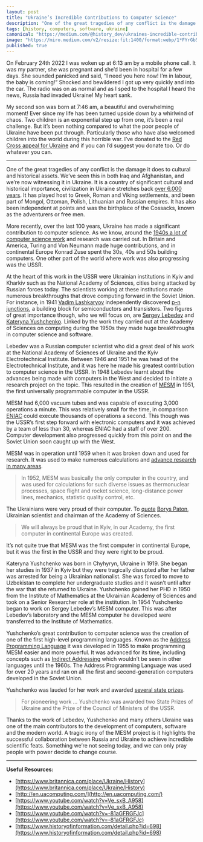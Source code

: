 ```yaml
---
layout: post
title: "Ukraine’s Incredible Contributions to Computer Science"
description: "One of the great tragedies of any conflict is the damage it does to cultural and historical assets."
tags: [history, computers, software, ukraine]
canonical: "https://medium.com/@history_dev/ukraines-incredible-contributions-to-computer-science-e32b6a3f7964"
image: "https://miro.medium.com/v2/resize:fit:1400/format:webp/1*FYrGb5I-GEur_OLn3rNmeg.jpeg"
published: true
---
```

On February 24th 2022 I was woken up at 6:13 am by a mobile phone call. It was my partner, she was pregnant and she’d been in hospital for a few days. She sounded panicked and said, “I need you here now! I’m in labour, the baby is coming!” Shocked and bewildered I got up very quickly and into the car. The radio was on as normal and as I sped to the hospital I heard the news, Russia had invaded Ukraine! My heart sank.

My second son was born at 7:46 am, a beautiful and overwhelming moment! Ever since my life has been turned upside down by a whirlwind of chaos. Two children is an exponential step up from one, it’s been a real challenge. But it’s been nothing compared to what the poor people of Ukraine have been put through. Particularly those who have also welcomed children into the world during this horrible war. I’ve donated to the [Red Cross appeal for Ukraine](https://donate.redcross.org.uk/appeal/ukraine-crisis-appeal) and if you can I’d suggest you donate too. Or do whatever you can.

---

One of the great tragedies of any conflict is the damage it does to cultural and historical assets. We’ve seen this in both Iraq and Afghanistan, and we’re now witnessing it in Ukraine. It is a country of significant cultural and historical importance, civilization in Ukraine stretches back [over 6,000 years](https://www.britannica.com/place/Ukraine/History#ref30061). It has played host to Greek, Roman and Viking settlements, and been part of Mongol, Ottoman, Polish, Lithuanian and Russian empires. It has also been independent at points and was the birthplace of the Cossacks, known as the adventurers or free men.

More recently, over the last 100 years, Ukraine has made a significant contribution to computer science. As we know, around the [1940s a lot of computer science work](https://medium.com/@history_dev/turing-the-halting-problem-and-the-dawn-of-the-digital-age-3d8bb493addc) and research was carried out. In Britain and America, Turing and Von Neumann made huge contributions, and in continental Europe Konrad Zuse spent the 30s, 40s and 50s building computers. One other part of the world where work was also progressing was the USSR.

At the heart of this work in the USSR were Ukrainian institutions in Kyiv and Kharkiv such as the National Academy of Sciences, cities being attacked by Russian forces today. The scientists working at these institutions made numerous breakthroughs that drove computing forward in the Soviet Union. For instance, in 1941 [Vadim Lashkaryov](https://en.wikipedia.org/wiki/Vadim_Lashkaryov) independently discovered [p-n junctions](https://en.wikipedia.org/wiki/P%E2%80%93n_junction), a building block for semiconductors and transistors. Two figures of great importance though, who we will focus on, are [Sergey Lebedev](https://en.wikipedia.org/wiki/Sergey_Lebedev_(scientist)) and [Kateryna Yushchenko](https://en.wikipedia.org/wiki/Kateryna_Yushchenko_(scientist)). Linked by the work they carried out at the Academy of Sciences on computing during the 1950s they made huge breakthroughs in computer science and software.

Lebedev was a Russian computer scientist who did a great deal of his work at the National Academy of Sciences of Ukraine and the Kyiv Electrotechnical Institute. Between 1946 and 1951 he was head of the Electrotechnical Institute, and it was here he made his greatest contribution to computer science in the USSR. In 1948 Lebedev learnt about the advances being made with computers in the West and decided to initiate a research project on the topic. This resulted in the creation of [MESM](https://en.wikipedia.org/wiki/MESM) in 1951, the first universally programmable computer in the USSR.

MESM had 6,000 vacuum tubes and was capable of executing 3,000 operations a minute. This was relatively small for the time, in comparison [ENIAC](https://en.wikipedia.org/wiki/ENIAC) could execute thousands of operations a second. This though was the USSR’s first step forward with electronic computers and it was achieved by a team of less than 30, whereas ENIAC had a staff of over 200. Computer development also progressed quickly from this point on and the Soviet Union soon caught up with the West.

MESM was in operation until 1959 when it was broken down and used for research. It was used to make numerous calculations and [advance research in many areas](http://en.uacomputing.com/stories/mesm/).

> In 1952, MESM was basically the only computer in the country, and was used for calculations for such diverse issues as thermonuclear processes, space flight and rocket science, long-distance power lines, mechanics, statistic quality control, etc.

The Ukrainians were very proud of their computer. To [quote](https://www.youtube.com/watch?v=Ve_sxB_A958) [Borys Paton](https://en.wikipedia.org/wiki/Borys_Paton), Ukrainian scientist and chairman of the Academy of Sciences.

> We will always be proud that in Kyiv, in our Academy, the first computer in continental Europe was created.

It’s not quite true that MESM was the first computer in continental Europe, but it was the first in the USSR and they were right to be proud.

Kateryna Yushchenko was born in Chyhyryn, Ukraine in 1919. She began her studies in 1937 in Kyiv but they were tragically disrupted after her father was arrested for being a Ukrainian nationalist. She was forced to move to Uzbekistan to complete her undergraduate studies and it wasn’t until after the war that she returned to Ukraine. Yushchenko gained her PHD in 1950 from the Institute of Mathematics at the Ukrainian Academy of Sciences and took on a Senior Researcher role at the institution. In 1954 Yushchenko began to work on Sergey Lebedev’s MESM computer. This was after Lebedev’s laboratory and the MESM computer he developed were transferred to the Institute of Mathematics.

Yushchenko’s great contribution to computer science was the creation of one of the first high-level programming languages. Known as the [Address Programming Language](https://en.wikipedia.org/wiki/Address_programming_language) it was developed in 1955 to make programming MESM easier and more powerful. It was advanced for its time, including concepts such as [Indirect Addressing](https://en.wikipedia.org/wiki/Addressing_mode) which wouldn’t be seen in other languages until the 1960s. The Address Programming Language was used for over 20 years and ran on all the first and second-generation computers developed in the Soviet Union.

Yushchenko was lauded for her work and awarded [several state prizes](https://web.archive.org/web/20081224005643/http://www.nbuv.gov.ua/Portal/All/herald/2001-09/15.htm).

> For pioneering work … Yushchenko was awarded two State Prizes of Ukraine and the Prize of the Council of Ministers of the USSR.

Thanks to the work of Lebedev, Yushchenko and many others Ukraine was one of the main contributors to the development of computers, software and the modern world. A tragic irony of the MESM project is it highlights the successful collaboration between Russia and Ukraine to achieve incredible scientific feats. Something we’re not seeing today, and we can only pray people with power decide to change course.

---

**Useful Resources:**

- [https://www.britannica.com/place/Ukraine/History](https://www.britannica.com/place/Ukraine/History)
- [http://en.uacomputing.com/](http://en.uacomputing.com/)
- [https://www.youtube.com/watch?v=Ve_sxB_A958](https://www.youtube.com/watch?v=Ve_sxB_A958)
- [https://www.youtube.com/watch?v=-81aGFRGFJc](https://www.youtube.com/watch?v=-81aGFRGFJc)
- [https://www.historyofinformation.com/detail.php?id=698](https://www.historyofinformation.com/detail.php?id=698)
